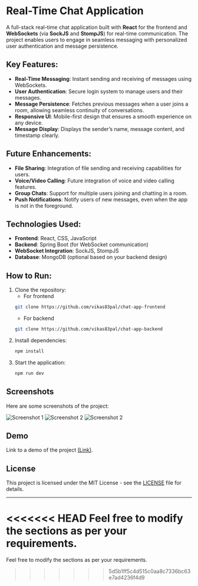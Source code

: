 
# Real-Time Chat Application

A full-stack real-time chat application built with **React** for the frontend and **WebSockets** (via **SockJS** and **StompJS**) for real-time communication. The project enables users to engage in seamless messaging with personalized user authentication and message persistence.

## Key Features:
- **Real-Time Messaging**: Instant sending and receiving of messages using WebSockets.
- **User Authentication**: Secure login system to manage users and their messages.
- **Message Persistence**: Fetches previous messages when a user joins a room, allowing seamless continuity of conversations.
- **Responsive UI**: Mobile-first design that ensures a smooth experience on any device.
- **Message Display**: Displays the sender’s name, message content, and timestamp clearly.

## Future Enhancements:
- **File Sharing**: Integration of file sending and receiving capabilities for users.
- **Voice/Video Calling**: Future integration of voice and video calling features.
- **Group Chats**: Support for multiple users joining and chatting in a room.
- **Push Notifications**: Notify users of new messages, even when the app is not in the foreground.

## Technologies Used:
- **Frontend**: React, CSS, JavaScript
- **Backend**: Spring Boot (for WebSocket communication)
- **WebSocket Integration**: SockJS, StompJS
- **Database**: MongoDB (optional based on your backend design)

## How to Run:
1. Clone the repository:
   - For frontend
   ```bash
   git clone https://github.com/vikas83pal/chat-app-frontend
   ```
   - For backend
   ```bash
   git clone https://github.com/vikas83pal/chat-app-backend
   ```
3. Install dependencies:
   ```bash
   npm install
   ```
4. Start the application:
   ```bash
   npm run dev
   ```

## Screenshots

Here are some screenshots of the project:

![Screenshot 1](./assets/ss1.png)
![Screenshot 2](./assets/ss3.png)
![Screenshot 2](./assets/ss2.png)


## Demo
Link to a demo of the project [(Link)](https://chat-eight-lemon.vercel.app/).

## License
This project is licensed under the MIT License - see the [LICENSE](LICENSE) file for details.

---

<<<<<<< HEAD
Feel free to modify the sections as per your requirements. 
=======
Feel free to modify the sections as per your requirements. 
>>>>>>> 5d5b1ff5c4d515c0aa8c7336bc63e7ad4236f4d9
